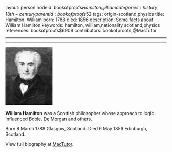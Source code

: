 layout: person
nodeid: bookofproofs$Hamilton_William
categories: history,18th-century
parentid: bookofproofs$52
tags: origin-scotland,physics
title: Hamilton, William
born: 1788
died: 1856
description: Some facts about William Hamilton
keywords: hamilton, william,nationality scotland,physics
references: bookofproofs$6909
contributors: bookofproofs,@MacTutor

---


---

![Hamilton_William.jpg](https://github.com/bookofproofs/bookofproofs.github.io/blob/main/_sources/_assets/images/portraits/Hamilton_William.jpg?raw=true)

**William Hamilton** was a Scottish philosopher whose approach to logic influenced Boole, De Morgan and others.

Born 8 March 1788 Glasgow, Scotland. Died 6 May 1856 Edinburgh, Scotland.


View full biography at [MacTutor](https://mathshistory.st-andrews.ac.uk/Biographies/Hamilton_William/).